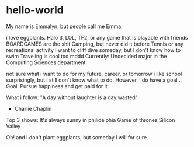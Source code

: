 # hello-world
My name is Emmalyn, but people call me Emma. 

i love eggplants. 
Halo 3, LOL, TF2, or any game that is playable with friends
BOARDGAMES are the shit 
Camping, but never did it before
Tennis or any recreational activity
I want to cliff dive someday, but I don't know how to swim
Traveling is cool too
mddd
Currently: 
  Undecided major in the Computing Sciences department

not sure what i want to do for my future, career, or tomorrow
i like school surprisingly, but i still don't know what to do.
However, i do have a goal...
  Goal: 
    Pursue happiness and get paid for it.

What i follow:
"A day without laughter is a day wasted"
- Charlie Chaplin

Top 3 shows: 
  It's always sunny in philidelphia
  Game of thrones 
  Silicon Valley
  
Oh! and i don't plant eggplants, but someday I will for sure.
